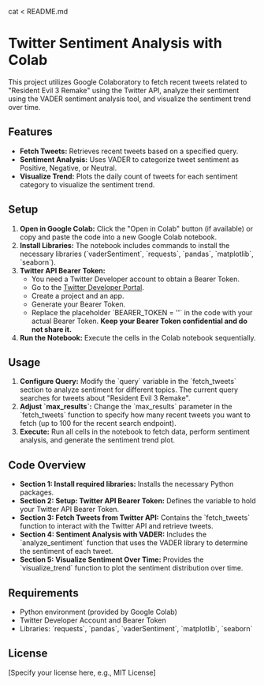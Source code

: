 cat <<EOF > README.md
# Twitter Sentiment Analysis with Colab

This project utilizes Google Colaboratory to fetch recent tweets related to "Resident Evil 3 Remake" using the Twitter API, analyze their sentiment using the VADER sentiment analysis tool, and visualize the sentiment trend over time.

## Features

- **Fetch Tweets:** Retrieves recent tweets based on a specified query.
- **Sentiment Analysis:** Uses VADER to categorize tweet sentiment as Positive, Negative, or Neutral.
- **Visualize Trend:** Plots the daily count of tweets for each sentiment category to visualize the sentiment trend.

## Setup

1. **Open in Google Colab:** Click the "Open in Colab" button (if available) or copy and paste the code into a new Google Colab notebook.
2. **Install Libraries:** The notebook includes commands to install the necessary libraries (\`vaderSentiment\`, \`requests\`, \`pandas\`, \`matplotlib\`, \`seaborn\`).
3. **Twitter API Bearer Token:**
    - You need a Twitter Developer account to obtain a Bearer Token.
    - Go to the [Twitter Developer Portal](https://developer.twitter.com/en).
    - Create a project and an app.
    - Generate your Bearer Token.
    - Replace the placeholder \`BEARER_TOKEN = ''\` in the code with your actual Bearer Token. **Keep your Bearer Token confidential and do not share it.**
4. **Run the Notebook:** Execute the cells in the Colab notebook sequentially.

## Usage

1. **Configure Query:** Modify the \`query\` variable in the \`fetch_tweets\` section to analyze sentiment for different topics. The current query searches for tweets about "Resident Evil 3 Remake".
2. **Adjust \`max_results\`:** Change the \`max_results\` parameter in the \`fetch_tweets\` function to specify how many recent tweets you want to fetch (up to 100 for the recent search endpoint).
3. **Execute:** Run all cells in the notebook to fetch data, perform sentiment analysis, and generate the sentiment trend plot.

## Code Overview

- **Section 1: Install required libraries:** Installs the necessary Python packages.
- **Section 2: Setup: Twitter API Bearer Token:** Defines the variable to hold your Twitter API Bearer Token.
- **Section 3: Fetch Tweets from Twitter API:** Contains the \`fetch_tweets\` function to interact with the Twitter API and retrieve tweets.
- **Section 4: Sentiment Analysis with VADER:** Includes the \`analyze_sentiment\` function that uses the VADER library to determine the sentiment of each tweet.
- **Section 5: Visualize Sentiment Over Time:** Provides the \`visualize_trend\` function to plot the sentiment distribution over time.

## Requirements

- Python environment (provided by Google Colab)
- Twitter Developer Account and Bearer Token
- Libraries: \`requests\`, \`pandas\`, \`vaderSentiment\`, \`matplotlib\`, \`seaborn\`

## License

[Specify your license here, e.g., MIT License]

